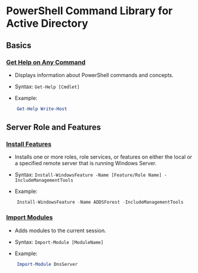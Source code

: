# PowerShell Command Library for Active Directory

## Basics

 ### [Get Help on Any Command](https://learn.microsoft.com/en-us/powershell/module/microsoft.powershell.core/get-help?view=powershell-7.4)
  - Displays information about PowerShell commands and concepts.

 - Syntax: 
   ```Get-Help [Cmdlet]```
   
 - Example: 
```powershell
    Get-Help Write-Host
```


## Server Role and Features

### [Install Features](https://learn.microsoft.com/en-us/powershell/module/servermanager/install-windowsfeature?view=windowsserver2022-ps)
 - Installs one or more roles, role services, or features on either the local or a specified remote server that is running Windows Server.
 
 - Syntax: 
   ```Install-WindowsFeature -Name [Feature/Role Name] -IncludeManagementTools```
   
 - Example: 
```powershell
    Install-WindowsFeature -Name ADDSForest -IncludeManagementTools
```
### [Import Modules](https://learn.microsoft.com/en-us/powershell/module/microsoft.powershell.core/import-module?view=powershell-7.4)
 - Adds modules to the current session.
 
 - Syntax: 
   ```Import-Module [ModuleName]```
   
 - Example: 
```powershell
    Import-Module DnsServer
```

